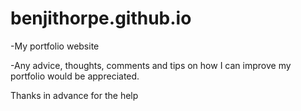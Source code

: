 # benjithorpe.github.io
-My portfolio website

-Any advice, thoughts, comments and tips on how I can improve my portfolio would be appreciated.

Thanks in advance for the help
